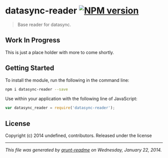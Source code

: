 # datasync-reader [![NPM version](https://badge.fury.io/js/datasync-reader.png)](http://badge.fury.io/js/datasync-reader) 

> Base reader for datasync.

## Work In Progress
This is just a place holder with more to come shortly.

## Getting Started
To install the module, run the following in the command line:

```bash
npm i datasync-reader --save
```

Use within your application with the following line of JavaScript:

```js
var datasync_reader = require('datasync-reader');
```





## License
Copyright (c) 2014 undefined, contributors.
Released under the  license

***

_This file was generated by [grunt-readme](https://github.com/assemble/grunt-readme) on Wednesday, January 22, 2014._

[grunt]: http://gruntjs.com/
[Getting Started]: https://github.com/gruntjs/grunt/blob/devel/docs/getting_started.md
[package.json]: https://npmjs.org/doc/json.html

